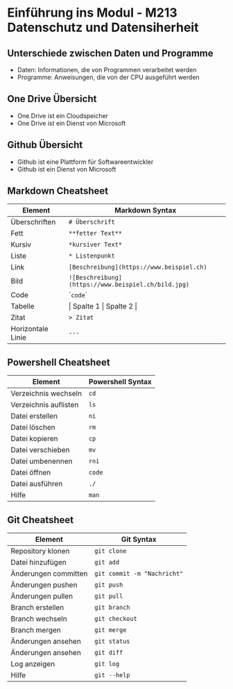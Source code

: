 # Einführung ins Modul - M213 Datenschutz und Datensiherheit

## Unterschiede zwischen Daten und Programme

- Daten: Informationen, die von Programmen verarbeitet werden
- Programme: Anweisungen, die von der CPU ausgeführt werden

## One Drive Übersicht

- One Drive ist ein Cloudspeicher
- One Drive ist ein Dienst von Microsoft

## Github Übersicht

- Github ist eine Plattform für Softwareentwickler
- Github ist ein Dienst von Microsoft

## Markdown Cheatsheet

  | Element | Markdown Syntax |
  | ------- | --------------- |
  | Überschriften | `# Überschrift` |
  | Fett | `**fetter Text**` |
  | Kursiv | `*kursiver Text*` |
  | Liste | `* Listenpunkt` |
  | Link | `[Beschreibung](https://www.beispiel.ch)` |
  | Bild | `![Beschreibung](https://www.beispiel.ch/bild.jpg)` |
  | Code | \`` code `\` |
  | Tabelle | &#124; Spalte 1 &#124; Spalte 2 &#124; |
  | Zitat | `> Zitat` |
  | Horizontale Linie | `---` |

## Powershell Cheatsheet

| Element | Powershell Syntax |
| ------- | ----------------- |
| Verzeichnis wechseln | `cd` |
| Verzeichnis auflisten | `ls` |
| Datei erstellen | `ni` |
| Datei löschen | `rm` |
| Datei kopieren | `cp` |
| Datei verschieben | `mv` |
| Datei umbenennen | `rni` |
| Datei öffnen | `code` |
| Datei ausführen | `./` |
| Hilfe | `man` |

## Git Cheatsheet

| Element | Git Syntax |
| ------- | ---------- |
| Repository klonen | `git clone` |
| Datei hinzufügen | `git add` |
| Änderungen committen | `git commit -m "Nachricht"` |
| Änderungen pushen | `git push` |
| Änderungen pullen | `git pull` |
| Branch erstellen | `git branch` |
| Branch wechseln | `git checkout` |
| Branch mergen | `git merge` |
| Änderungen ansehen | `git status` |
| Änderungen ansehen | `git diff` |
| Log anzeigen | `git log` |
| Hilfe | `git --help` |

